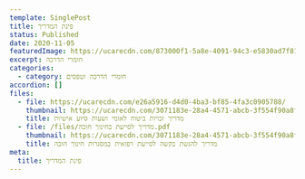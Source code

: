 ```yaml
---
template: SinglePost
title: פינת המדריך
status: Published
date: 2020-11-05
featuredImage: https://ucarecdn.com/873000f1-5a8e-4091-94c3-e5830ad7f81c/
excerpt: חומרי הדרכה
categories:
  - category: חומרי הדרכה וטפסים
accordion: []
files:
  - file: https://ucarecdn.com/e26a5916-d4d0-4ba3-bf85-4fa3c0905788/
    thumbnail: https://ucarecdn.com/3071183e-28a4-4571-abcb-3f554f90a8ff/
    title: מדריך זכויות ביטוח לאומי ושעות סיוע אישיות
  - file: /files/מדריך לסייעת בחינוך חובה.pdf
    thumbnail: https://ucarecdn.com/3071183e-28a4-4571-abcb-3f554f90a8ff/
    title: מדריך להגשת בקשה לסייעת רפואית במסגרות חינוך חובה
meta:
  title: פינת המדריך
---
```

